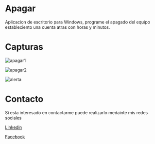# Apagar

Aplicacion de escritorio para Windows, programe el apagado del equipo estableciento una cuenta atras con horas y minutos.

# Capturas

![apagar1](https://user-images.githubusercontent.com/49756024/197657853-44264a01-5607-4897-93c4-9add7baaa0ed.JPG)

![apagar2](https://user-images.githubusercontent.com/49756024/197657882-3261c877-76a2-4d81-a566-ec4d58330122.JPG)

![alerta](https://user-images.githubusercontent.com/49756024/197657906-000866b0-b11b-415e-a558-c048962e35ac.JPG)

# Contacto

Si esta interesado en contactarme puede realizarlo medainte mis redes sociales

[Linkedin](https://www.linkedin.com/in/macoronadob)

[Facebook](https://www.facebook.com/marcoalberto.coronadobaquero)
